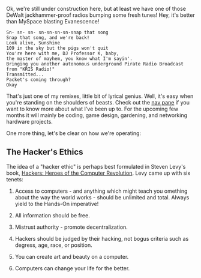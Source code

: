 Ok, we're still under construction here, but at least we have one of those DeWalt jackhammer-proof radios bumping some fresh tunes! Hey, it's better than MySpace blasting Evanescence! 

	Sn- sn- sn- sn-sn-sn-sn-snap that song
	Snap that song, and we're back!
	Look alive, Sunshine
	109 in the sky but the pigs won't quit
	You're here with me, DJ Professor K, baby,
	the master of mayhem, you know what I'm sayin'. 
	Bringing you another autonomous underground Pirate Radio Broadcast from "KRIS Radio!" 
	Transmitted... 
	Packet's coming through? 
	Okay 

That's just one of my remixes, little bit of lyrical genius. Well, it's easy when you're standing on the shoulders of beasts. Check out the [nav pane](nav.md) if you want to know more about what I've been up to. For the upcoming few months it will mainly be coding, game design, gardening, and networking hardware projects. 

One more thing, let's be clear on how we're operating: 
	
## The Hacker's Ethics

The idea of a "hacker ethic" is perhaps best formulated in Steven Levy's book, [Hackers: Heroes of the Computer Revolution][1]. Levy came up with six tenets:

1. Access to computers - and anything which might teach you omething about the way the world works - should be unlimited and total. Always yield to the Hands-On imperative!

2. All information should be free.

3. Mistrust authority - promote decentralization.

4. Hackers should be judged by their hacking, not bogus criteria such as degress, age, race, or position.

5. You can create art and beauty on a computer.

6. Computers can change your life for the better. 

[1]: https://en.wikipedia.org/wiki/Hackers:_Heroes_of_the_Computer_Revolution "Wikipedia -- Hackers: Heroes of the Computer Revolution"